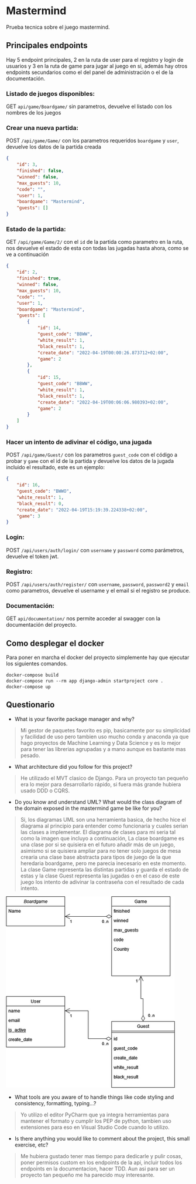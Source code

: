 # Mastermind

Prueba tecnica sobre el juego mastermind.

## Principales endpoints

Hay 5 endpoint principales, 2 en la ruta de user para el registro y login de 
usuarios y 3 en la ruta de game para jugar al juego en si, además hay otros endpoints
secundarios como el del panel de administración o el de la documentación.

### Listado de juegos disponibles:

GET `api/game/Boardgame/` sin parametros, devuelve el listado con los nombres 
 de los juegos

### Crear una nueva partida:

POST `/api/game/Game/` con los parametros requeridos `boardgame` y `user`, devuelve 
los datos de la partida creada

````json
{
    "id": 3,
    "finished": false,
    "winned": false,
    "max_guests": 10,
    "code": "",
    "user": 1,
    "boardgame": "Mastermind",
    "guests": []
} 
````

### Estado de la partida:

GET `/api/game/Game/2/` con el `id` de la partida como parametro en la ruta, nos 
 devuelve el estado de esta con todas las jugadas hasta ahora, como se ve a continuación

````json
{
    "id": 2,
    "finished": true,
    "winned": false,
    "max_guests": 10,
    "code": "",
    "user": 1,
    "boardgame": "Mastermind",
    "guests": [
        {
            "id": 14,
            "guest_code": "BBWW",
            "white_result": 1,
            "black_result": 1,
            "create_date": "2022-04-19T00:00:26.873712+02:00",
            "game": 2
        },
        {
            "id": 15,
            "guest_code": "BBWW",
            "white_result": 1,
            "black_result": 1,
            "create_date": "2022-04-19T00:06:06.980393+02:00",
            "game": 2
        }
    ]
}
````

### Hacer un intento de adivinar el código, una jugada

POST `/api/game/Guest/` con los parametros `guest_code` con el código a probar y 
 `game` con el id de la partida y devuelve los datos de la jugada incluido el 
 resultado, este es un ejemplo:

```json
{
    "id": 16,
    "guest_code": "BWWO",
    "white_result": 1,
    "black_result": 0,
    "create_date": "2022-04-19T15:19:39.224338+02:00",
    "game": 3
}
```

### Login:

POST `/api/users/auth/login/` con `username` y `password` como parámetros, 
devuelve el token jwt.

### Registro:

POST `/api/users/auth/register/` con `username`, `password`, `password2`
 y `email` como parametros, devuelve el username y el email si el registro 
se produce.

### Documentación:

GET `api/documentation/` nos permite acceder al swagger con la documentación del 
proyecto.

## Como desplegar el docker

Para poner en marcha el docker del proyecto simplemente hay que ejecutar 
los siguientes comandos.

```
docker-compose build
docker-compose run --rm app django-admin startproject core .
docker-compose up
```
## Questionario

- What is your favorite package manager and why?
> Mi gestor de paquetes favorito es pip, basicamente por su simplicidad y facilidad 
> de uso pero tambien uso mucho conda y anaconda ya que hago proyectos de Machine 
> Learning y Data Science y es lo mejor para tener las librerias agrupadas y a mano 
> aunque es bastante mas pesado.
- What architecture did you follow for this project?
> He utilizado el MVT clasico de Django. Para un proyecto tan pequeño era lo mejor 
> para desarrollarlo rápido, si fuera más grande hubiera usado DDD o CQRS.
- Do you know and understand UML? What would the class diagram of the domain 
exposed in the mastermind game be like for you?
> Si, los diagramas UML son una herramienta basica, de hecho hice el diagrama al 
> principio para entender como funcionaria y cuales serian las clases a implementar.
> El diagrama de clases para mi seria tal como la imagen que incluyo a continuación,
> La clase boardgame es una clase por si se quisiera en el futuro añadir más de un 
> juego, asimismo si se quisiera ampliar para no tener solo juegos de mesa crearia 
> una clase base abstracta para tipos de juego de la que heredaria boardgame, pero 
> me parecia inecesario en este momento. La clase Game representa las distintas 
> partidas y guarda el estado de estas y la clase Guest representa las jugadas o en 
> el caso de este juego los intento de adivinar la contraseña con el resultado de 
> cada intento.
> 
![Diagrama UML](/MastermindUML.jpg)
- What tools are you aware of to handle things like code styling and consistency, 
formatting, typing…?
> Yo utilizo el editor PyCharm que ya integra herramientas para mantener el formato 
> y cumplir los PEP de python, tambien uso extensiones para eso en Visual Studio Code 
> cuando lo utilizo. 
- Is there anything you would like to comment about the project, this small exercise, 
etc?
> Me hubiera gustado tener mas tiempo para dedicarle y pulir cosas, poner permisos 
> custom en los endpoints de la api, incluir todos los endpoints en la documentacion,
> hacer TDD. Aun asi para ser un proyecto tan pequeño me ha parecido muy interesante.